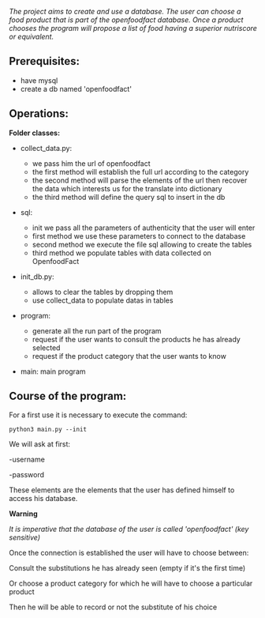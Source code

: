 
*The project aims to create and use a database.
The user can choose a food product that is part of the openfoodfact database.
Once a product chooses the program will propose a list of food having a superior nutriscore or equivalent.*

  
  

## **Prerequisites:**

 - have mysql
 -  create a db named 'openfoodfact'


   


 

  

## Operations:

**Folder classes:**

 - collect_data.py:
	 - we pass him the url of openfoodfact
	 - the first method will establish the full url according to the category
	 - the second method will parse the elements of the url then recover the data which interests us for the translate into dictionary
	 - the third method will define the query sql to insert in the db
	 
 - sql:
	 - init we pass all the parameters of authenticity that the user will enter
	 - first method we use these parameters to connect to the database
	 - second method we execute the file sql allowing to create the tables
	 - third method we populate tables with data collected on OpenfoodFact
	 
 - init_db.py:
	 - allows to clear the tables by dropping them
	 - use collect_data to populate datas in tables
	 
 - program:
	 - generate all the run part of the program
	 - request if the user wants to consult the products he has already selected
	 - request if the product category that the user wants to know
	 
 - main: main program

## Course of the program:


  

For a first use it is necessary to execute the command:

    python3 main.py --init

  

We will ask at first:

-username

-password

These elements are the elements that the user has defined himself to access his database.

  

**Warning** 

*It is imperative that the database of the user is called 'openfoodfact' (key sensitive)*

  
  

Once the connection is established the user will have to choose between:

Consult the substitutions he has already seen (empty if it's the first time)

Or choose a product category for which he will have to choose a particular product

Then he will be able to record or not the substitute of his choice
